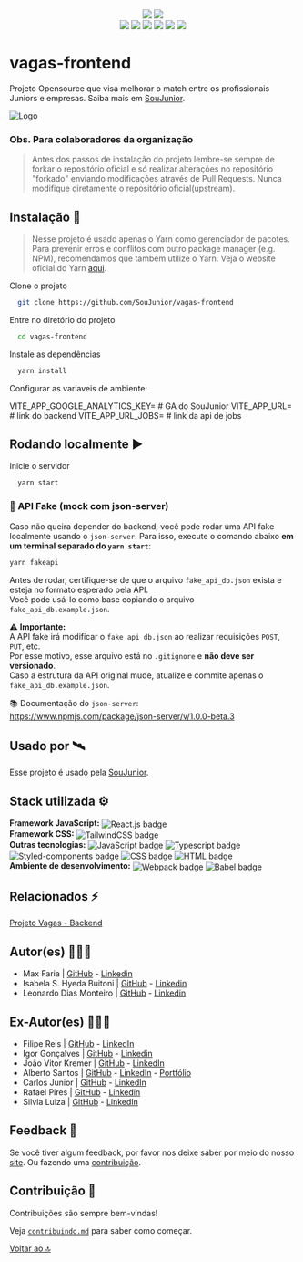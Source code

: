 
<div align="center">
  <img src="https://api.netlify.com/api/v1/badges/5ddd4df3-b319-4622-bf22-a16e2f66b52f/deploy-status" />
   <img src="https://img.shields.io/badge/status-developing-blue" />
</div>
<div align="center">
  <img src="https://img.shields.io/badge/React-%2320232a.svg?&logo=react&logoColor=%2361DAFB" />
  <img src="https://img.shields.io/badge/TypeScript-007ACC?&logo=typescript&logoColor=white" />
  <img src="https://img.shields.io/badge/-Axios-%23000000" />
  <img src="https://img.shields.io/badge/TailwindCSS-%2338B2AC.svg?&logo=tailwind-css&logoColor=white" />
  <img src="https://img.shields.io/badge/styled--components-DB7093?&logo=styled-components&logoColor=white" />
  <img src="https://img.shields.io/badge/prettier-1A2C34?&logo=prettier&logoColor=F7BA3E" />
</div>

# vagas-frontend

Projeto Opensource que visa melhorar o match entre os profissionais Juniors e empresas. Saiba mais em [SouJunior](https://www.soujunior.tech/).

![Logo](./logo-soujunior.png)

### Obs. Para colaboradores da organização

> Antes dos passos de instalação do projeto lembre-se sempre de forkar o repositório oficial e só realizar alterações no repositório "forkado" enviando modificações através de Pull Requests.
> Nunca modifique diretamente o repositório oficial(upstream).

## Instalação 🔽

> Nesse projeto é usado apenas o Yarn como gerenciador de pacotes. Para prevenir erros e conflitos com outro package manager (e.g. NPM), recomendamos que também utilize o Yarn. Veja o website oficial do Yarn [aqui](https://yarnpkg.com/).

Clone o projeto

```bash
  git clone https://github.com/SouJunior/vagas-frontend
```

Entre no diretório do projeto

```bash
  cd vagas-frontend
```

Instale as dependências

```bash
  yarn install
```

Configurar as variaveis de ambiente:

VITE_APP_GOOGLE_ANALYTICS_KEY= # GA do SouJunior
VITE_APP_URL= # link do backend
VITE_APP_URL_JOBS= # link da api de jobs

## Rodando localmente ▶

Inicie o servidor

```bash
  yarn start
```

### 🔧 API Fake (mock com json-server)

Caso não queira depender do backend, você pode rodar uma API fake localmente usando o `json-server`. Para isso, execute o comando abaixo **em um terminal separado do `yarn start`**:

```bash
yarn fakeapi
```

Antes de rodar, certifique-se de que o arquivo `fake_api_db.json` exista e esteja no formato esperado pela API.  
Você pode usá-lo como base copiando o arquivo `fake_api_db.example.json`.

⚠️ **Importante:**  
A API fake irá modificar o `fake_api_db.json` ao realizar requisições `POST`, `PUT`, etc.  
Por esse motivo, esse arquivo está no `.gitignore` e **não deve ser versionado**.  
Caso a estrutura da API original mude, atualize e commite apenas o `fake_api_db.example.json`.

📚 Documentação do `json-server`:  
https://www.npmjs.com/package/json-server/v/1.0.0-beta.3


## Usado por 🛰

Esse projeto é usado pela [SouJunior](https://github.com/SouJunior).

## Stack utilizada ⚙

**Framework JavaScript:**
<img align="center" alt="React.js badge" src="https://img.shields.io/badge/React-20232A?style=for-the-badge&logo=react&logoColor=61DAFB">  
**Framework CSS:**
<img align="center" alt="TailwindCSS badge" src="https://img.shields.io/badge/Tailwind_CSS-38B2AC?style=for-the-badge&logo=tailwind-css&logoColor=white">  
**Outras tecnologias:**
<img align="center" alt="JavaScript badge" src="https://img.shields.io/badge/JavaScript-F7DF1E?style=for-the-badge&logo=javascript&logoColor=black">
<img align="center" alt="Typescript badge" src="https://img.shields.io/badge/TypeScript-007ACC?style=for-the-badge&logo=typescript&logoColor=white">
<img align="center" alt="Styled-components badge" src="https://img.shields.io/badge/styled--components-DB7093?style=for-the-badge&logo=styled-components&logoColor=white">
<img align="center" alt="CSS badge" src="https://img.shields.io/badge/CSS3-1572B6?style=for-the-badge&logo=css3&logoColor=white">
<img align="center" alt="HTML badge" src="https://img.shields.io/badge/HTML5-E34F26?style=for-the-badge&logo=html5&logoColor=white">  
**Ambiente de desenvolvimento:**
<img align="center" alt="Webpack badge" src="https://img.shields.io/badge/WEBPACK-2d7eee?style=for-the-badge&logo=webpack&logoColor=white">
<img align="center" alt="Babel badge" src="https://img.shields.io/badge/babel-f5da55?style=for-the-badge&logo=babel&logoColor=white">

## Relacionados ⚡

[Projeto Vagas - Backend](https://github.com/SouJunior/vagas-backend)


## Autor(es) 🙎🏻‍♂️

-   Max Faria | [GitHub](https://github.com/max-faria) - [Linkedin](https://www.linkedin.com/in/maxfariaa/)
-   Isabela S. Hyeda Buitoni | [GitHub](https://github.com/isabelahyeda) - [Linkedin](https://www.linkedin.com/in/isabelahyeda/)
-   Leonardo Dias Monteiro | [GitHub](https://github.com/Leodias2204) - [Linkedin](https://www.linkedin.com/in/leonardo-dias-monteiro-54642264/)

## Ex-Autor(es) 🙎🏻‍♂️

-   Filipe Reis | [GitHub](https://github.com/FilipeLeoni) - [LinkedIn](https://www.linkedin.com/in/filipe-leoni-5745551a8/)
-   Igor Gonçalves | [GitHub](https://github.com/igords-goncalves) - [Linkedin](https://www.linkedin.com/in/igords-goncalves/)
- João Vitor Kremer | [GitHub](https://github.com/JoaoKremerDev) - [LinkedIn](https://www.linkedin.com/in/joaokremer/)
-   Alberto Santos | [GitHub](https://github.com/allbertuu) - [LinkedIn](https://www.linkedin.com/in/albertov-albuquerque/) - [Portfólio](https://portfolio-allbertuu.vercel.app/)
-   Carlos Junior | [GitHub](https://github.com/CarlosJunioor) - [LinkedIn](https://www.linkedin.com/in/carlosjuniordev/)
-   Rafael Pires | [GitHub](https://github.com/RafaelPires2) - [Linkedin](https://www.linkedin.com/in/rafael-pires-075891212/)
-   Silvia Luiza | [GitHub](https://github.com/SilviaLTeixeira) - [LinkedIn](https://www.linkedin.com/in/silvialuiza/)

## Feedback 💬

Se você tiver algum feedback, por favor nos deixe saber por meio do nosso [site](https://soujunior.tech). Ou fazendo uma [contribuição](#contribuição-).

## Contribuição 💙

Contribuições são sempre bem-vindas!

Veja [`contribuindo.md`](contribuindo.md) para saber como começar.

[Voltar ao 🔝](#vagas-frontend)
